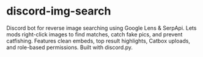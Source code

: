 # discord-img-search
Discord bot for reverse image searching using Google Lens &amp; SerpApi. Lets mods right-click images to find matches, catch fake pics, and prevent catfishing. Features clean embeds, top result highlights, Catbox uploads, and role-based permissions. Built with discord.py.
